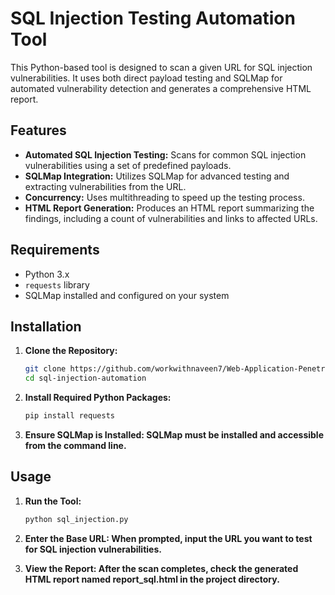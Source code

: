 # SQL Injection Testing Automation Tool

This Python-based tool is designed to scan a given URL for SQL injection vulnerabilities. It uses both direct payload testing and SQLMap for automated vulnerability detection and generates a comprehensive HTML report.

## Features

- **Automated SQL Injection Testing:** Scans for common SQL injection vulnerabilities using a set of predefined payloads.
- **SQLMap Integration:** Utilizes SQLMap for advanced testing and extracting vulnerabilities from the URL.
- **Concurrency:** Uses multithreading to speed up the testing process.
- **HTML Report Generation:** Produces an HTML report summarizing the findings, including a count of vulnerabilities and links to affected URLs.

## Requirements

- Python 3.x
- `requests` library
- SQLMap installed and configured on your system

## Installation

1. **Clone the Repository:**
   ```bash
   git clone https://github.com/workwithnaveen7/Web-Application-Penetration-Testing-Toolkit/tree/main/sql_injection_automation
   cd sql-injection-automation

2. **Install Required Python Packages:**
   ```bash
   pip install requests

3. **Ensure SQLMap is Installed: SQLMap must be installed and accessible from the command line.**
   
## Usage

1. **Run the Tool:**
   ```bash
   python sql_injection.py

2. **Enter the Base URL: When prompted, input the URL you want to test for SQL injection vulnerabilities.**

3. **View the Report: After the scan completes, check the generated HTML report named report_sql.html in the project directory.**

